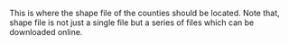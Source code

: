 This is where the shape file of the counties should be located. Note that, shape file is not just a single file but a series of files which can be downloaded online.
